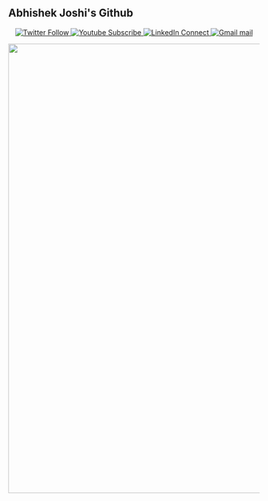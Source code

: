 ## Abhishek Joshi's Github
<p align="center">
  <a href="https://twitter.com/JocAbhi" target="_blank">
    <img src="https://img.shields.io/badge/Twitter-Follow-blue?style=for-the-badge&logo=appveyor" alt="Twitter Follow">
  </a>
   <a href="https://youtube.com/lifeHackers" target="_blank">
    <img src="https://img.shields.io/badge/Youtube-Subscribe-red?style=for-the-badge&logo=appveyor" alt="Youtube Subscribe">
  </a>
   <a href="https://linkedin.com/abhishekjoshi" target="_blank">
    <img src="https://img.shields.io/badge/LinkedIn-Connect-informational?style=for-the-badge&logo=appveyor" alt="LinkedIn Connect">
  </a>
   <a href="mailto:hireabhishekjoshi@gmail.com" target="_blank">
    <img src="https://img.shields.io/badge/Gmail-Mail%20me-orange?style=for-the-badge&logo=appveyor" alt="Gmail mail">
  </a>
</p>

<p align="center">
  <img src="https://wallpapercave.com/wp/wp9364030.jpg" width=900px>
</p>
